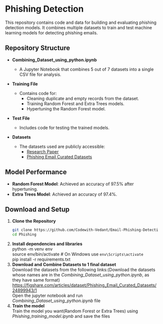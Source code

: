 # Phishing Detection

This repository contains code and data for building and evaluating phishing detection models. It combines multiple datasets to train and test machine learning models for detecting phishing emails.

## Repository Structure

- **Combining_Dataset_using_python.ipynb**
  - A Jupyter Notebook that combines 5 out of 7 datasets into a single CSV file for analysis.

- **Training File**
  - Contains code for:
    - Cleaning duplicate and empty records from the dataset.
    - Training Random Forest and Extra Trees models.
    - Hypertuning the Random Forest model.

- **Test File**
  - Includes code for testing the trained models.

- **Datasets**
  - The datasets used are publicly accessible:
    - [Research Paper](https://ieeexplore.ieee.org/document/10585821)
    - [Phishing Email Curated Datasets](https://figshare.com/articles/dataset/Phishing_Email_Curated_Datasets/24899943/1)

## Model Performance

- **Random Forest Model**: Achieved an accuracy of 97.5% after hypertuning.
- **Extra Trees Model**: Achieved an accuracy of 97.4%.

## Download and Setup

1. **Clone the Repository**
   ```bash
   git clone https://github.com/Codewith-Vedant/Email-Phishing-Detection-using-AI-ML
   cd Phishing
2. **Install dependencies and libraries**  
   python -m venv env  
  source env/bin/activate  # On Windows use `env\Scripts\activate`  
  pip install -r requirements.txt  
3. **Download and Combine Datasets to 1 final dataset**  
   Download the datasets from the following links:(Download the datasets whose names are in the *Combining_Dataset_using_python.ipynb*, as they have same format)  
   https://figshare.com/articles/dataset/Phishing_Email_Curated_Datasets/24899943/1  
   Open the jupyter notebook and run *Combining_Dataset_using_python.ipynb* file  
4. **Train the model**  
   Train the model you want(Random Forest or Extra Trees) using *Phishing_training_model.ipynb* and save the files  
